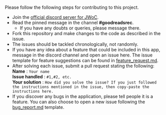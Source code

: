 Please follow the following steps for contributing to this project.

+ Join the [official discord server for JWoC](https://discord.gg/7Eu5kxe).
+ Read the pinned message in the channel **#goodreadsrec**.  
  + If you have any doubts or queries, please message there.
+ Fork this repository and make changes to the code as described in the issue. 
+ The issues should be tackled chronologically, not randomly.
+ If you have any idea about a feature that could be included in this app, message in the discord channel and open an issue here. The issue template for feature suggestions can be found in [feature_request.md](.github/ISSUE_TEMPLATE/feature_request.md).
+ After solving each issue, submit a pull request stating the following:  
**Name** : `Your name`  
**Issue handled** : `#1,#2, etc.`  
**Your solution** : `How did you solve the issue? If you just followed the instructions mentioned in the issue, then copy-paste the instructions here.`  
+ If you discover any bugs in the application, please tell people it is a feature. You can also choose to open a new issue following the [bug_report.md](.github/ISSUE_TEMPLATE/bug_report.md) template.

